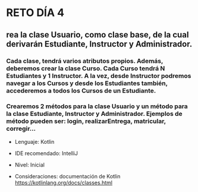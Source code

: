 # RETO DÍA 4

## rea la clase Usuario, como clase base, de la cual derivarán Estudiante, Instructor y Administrador.

### Cada clase, tendrá varios atributos propios. Además, deberemos crear la clase Curso. Cada Curso tendrá N Estudiantes y 1 Instructor. A la vez, desde Instructor podremos navegar a los Cursos y desde los Estudiantes también, accederemos a todos los Cursos de un Estudiante.
### Crearemos 2 métodos para la clase Usuario y un método para la clase Estudiante, Instructor y Administrador. Ejemplos de método pueden ser: login, realizarEntrega, matricular, corregir…

* Lenguaje: Kotlin
* IDE recomendado: IntelliJ
* Nivel: Inicial

* Consideraciones: documentación de Kotlin https://kotlinlang.org/docs/classes.html